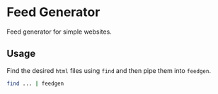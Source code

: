 # Feed Generator
Feed generator for simple websites.

## Usage
Find the desired `html` files using `find` and then pipe
them into `feedgen`.
```sh
find ... | feedgen
```
